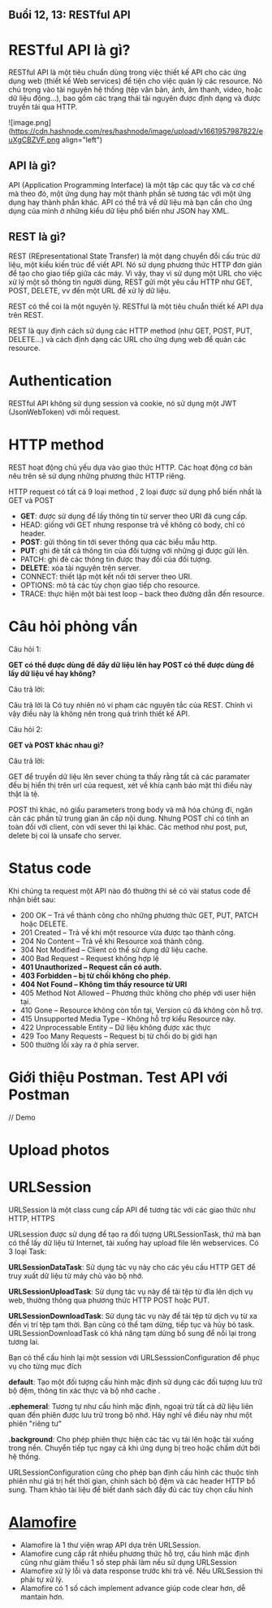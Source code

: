 ## Buổi 12, 13: RESTful API

# RESTful API là gì?
RESTful API là một tiêu chuẩn dùng trong việc thiết kế API cho các ứng dụng web (thiết kế Web services) để tiện cho việc quản lý các resource. 
Nó chú trọng vào tài nguyên hệ thống (tệp văn bản, ảnh, âm thanh, video, hoặc dữ liệu động…), bao gồm các trạng thái tài nguyên được định dạng và được truyền tải qua HTTP.


![image.png](https://cdn.hashnode.com/res/hashnode/image/upload/v1661957987822/euXgCBZVF.png align="left")

## API là gì?
API (Application Programming Interface) là một tập các quy tắc và cơ chế mà theo đó, một ứng dụng hay một thành phần sẽ tương tác với một ứng dụng hay thành phần khác. API có thể trả về dữ liệu mà bạn cần cho ứng dụng của mình ở những kiểu dữ liệu phổ biến như JSON hay XML.

## REST là gì?
REST (REpresentational State Transfer) là một dạng chuyển đổi cấu trúc dữ liệu, một kiểu kiến trúc để viết API. Nó sử dụng phương thức HTTP đơn giản để tạo cho giao tiếp giữa các máy. Vì vậy, thay vì sử dụng một URL cho việc xử lý một số thông tin người dùng, REST gửi một yêu cầu HTTP như GET, POST, DELETE, vv đến một URL để xử lý dữ liệu.


REST có thể coi là một nguyên lý. RESTful là một tiêu chuẩn thiết kế API dựa trên REST.

REST là quy định cách sử dụng các HTTP method (như GET, POST, PUT, DELETE…) và cách định dạng các URL cho ứng dụng web để quản các resource.

# Authentication
RESTful API không sử dụng session và cookie, nó sử dụng một JWT (JsonWebToken) với mỗi request.

# HTTP method
REST hoạt động chủ yếu dựa vào giao thức HTTP. Các hoạt động cơ bản nêu trên sẽ sử dụng những phương thức HTTP riêng.

HTTP request có tất cả 9 loại method , 2 loại được sử dụng phổ biến nhất là GET và POST

- **GET**: được sử dụng để lấy thông tin từ server theo URI đã cung cấp.
- HEAD: giống với GET nhưng response trả về không có body, chỉ có header.
- **POST**: gửi thông tin tới sever thông qua các biểu mẫu http.
- **PUT**: ghi đè tất cả thông tin của đối tượng với những gì được gửi lên.
- PATCH: ghi đè các thông tin được thay đổi của đối tượng.
- **DELETE**: xóa tài nguyên trên server.
- CONNECT: thiết lập một kết nối tới server theo URI.
- OPTIONS: mô tả các tùy chọn giao tiếp cho resource.
- TRACE: thực hiện một bài test loop – back theo đường dẫn đến resource.

# Câu hỏi phỏng vấn

Câu hỏi 1:

**GET có thể được dùng để đẩy dữ liệu lên hay POST có thể được dùng để lấy dữ liệu về hay không?**

Câu trả lời:

Câu trả lời là Có tuy nhiên nó vi phạm các nguyên tắc của REST. Chính vì vậy điều này là không nên trong quá trình thiết kế API.

Câu hỏi 2:

**GET và POST khác nhau gì?**

Câu trả lời:

GET để truyền dữ liệu lên sever chúng ta thấy rằng tất cả các paramater đều bị hiển thị trên url của request, xét về khía cạnh bảo mật thì điều này thật là tệ.

POST thì khác, nó giấu parameters trong body và mã hóa chúng đi, ngăn cản các phần tử trung gian ăn cắp nội dung. 
Nhưng POST chỉ có tính an toàn đối với client, còn với sever thì lại khác. Các method như post, put, delete bị coi là unsafe cho server.

# Status code

Khi chúng ta request một API nào đó thường thì sẽ có vài status code để nhận biết sau:

- 200 OK – Trả về thành công cho những phương thức GET, PUT, PATCH hoặc DELETE.
- 201 Created – Trả về khi một resource vừa được tạo thành công.
- 204 No Content – Trả về khi Resource xoá thành công.
- 304 Not Modified – Client có thể sử dụng dữ liệu cache.
- 400 Bad Request – Request không hợp lệ
- **401 Unauthorized – Request cần có auth.**
- **403 Forbidden – bị từ chối không cho phép.**
- **404 Not Found – Không tìm thấy resource từ URI**
- 405 Method Not Allowed – Phương thức không cho phép với user hiện tại.
- 410 Gone – Resource không còn tồn tại, Version cũ đã không còn hỗ trợ.
- 415 Unsupported Media Type – Không hỗ trợ kiểu Resource này.
- 422 Unprocessable Entity – Dữ liệu không được xác thực
- 429 Too Many Requests – Request bị từ chối do bị giới hạn
- 500 thường lỗi xảy ra ở phía server.

# Giới thiệu Postman. Test API với Postman
// Demo
# Upload photos

# URLSession
URLSession là một class cung cấp API để tương tác với các giao thức như HTTP, HTTPS

URLsession được sử dụng để tạo ra đối tượng URLSessionTask, thứ mà bạn có thể lấy dữ liệu từ Internet, tải xuống hay upload file lên webservices. Có 3 loại Task:

**URLSessionDataTask**: Sử dụng tác vụ này cho các yêu cầu HTTP GET để truy xuất dữ liệu từ máy chủ vào bộ nhớ.

**URLSessionUploadTask**: Sử dụng tác vụ này để tải tệp từ đĩa lên dịch vụ web, thường thông qua phương thức HTTP POST hoặc PUT.

**URLSessionDownloadTask**: Sử dụng tác vụ này để tải tệp từ dịch vụ từ xa đến vị trí tệp tạm thời. Bạn cũng có thể tạm dừng, tiếp tục và hủy bỏ task. URLSessionDownloadTask có khả năng tạm dừng bổ sung để nối lại trong tương lai.

Bạn có thể cấu hình lại một session với URLSesssionConfiguration để phục vụ cho từng mục đích

**default**: Tạo một đối tượng cấu hình mặc định sử dụng các đối tượng lưu trữ bộ đệm, thông tin xác thực và bộ nhớ cache .

**.ephemeral**: Tương tự như cấu hình mặc định, ngoại trừ tất cả dữ liệu liên quan đến phiên được lưu trữ trong bộ nhớ. Hãy nghĩ về điều này như một phiên "riêng tư"

**.background**: Cho phép phiên thực hiện các tác vụ tải lên hoặc tải xuống trong nền. Chuyển tiếp tục ngay cả khi ứng dụng bị treo hoặc chấm dứt bởi hệ thống. 

URLSessionConfiguration cũng cho phép bạn định cấu hình các thuộc tính phiên như giá trị hết thời gian, chính sách bộ đệm và các header HTTP bổ sung. Tham khảo tài liệu để biết danh sách đầy đủ các tùy chọn cấu hình

# [Alamofire](https://github.com/Alamofire)

- Alamofire là 1 thư viện wrap API dựa trên URLSession.
- Alamofire cung cấp rất nhiều phương thức hỗ trợ, cấu hình mặc định cũng như giảm thiểu 1 số step phải làm nếu sử dụng URLSession
- Alamofire xử lý lỗi và data response trước khi trả về. Nếu URLSession thì phải tự xử lý.
- Alamofire có 1 số cách implement advance giúp code clear hơn, dễ mantain hơn.
